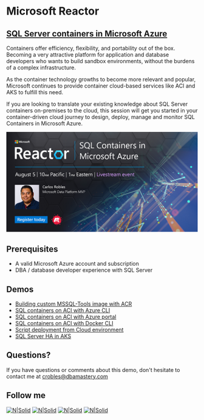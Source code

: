 # Microsoft Reactor
## [SQL Server containers in Microsoft Azure](https://www.meetup.com/Microsoft-Reactor-Redmond/events/271447622/)

Containers offer efficiency, flexibility, and portability out of the box. Becoming a very attractive platform for application and database developers who wants to build sandbox environments, without the burdens of a complex infrastructure.

As the container technology growths to become more relevant and popular, Microsoft continues to provide container cloud-based services like ACI and AKS to fulfill this need.

If you are looking to translate your existing knowledge about SQL Server containers on-premises to the cloud, this session will get you started in your container-driven cloud journey to design, deploy, manage and monitor SQL Containers in Microsoft Azure.

[![N|Solid](./Microsoft-CarlosRobles.png)](https://aka.ms/SQLContainersMSAzure)

## **Prerequisites**  
* A valid Microsoft Azure account and subscription
* DBA / database developer experience with SQL Server

## **Demos**  
* [Building custom MSSQL-Tools image with ACR](Demo_01)
* [SQL containers on ACI with Azure CLI](Demo_02/#part-1---azure-cli-experience)
* [SQL containers on ACI with Azure portal](Demo_02/#part-2---portal-experience)
* [SQL containers on ACI with Docker CLI](Demo_02/#part-3---docker-cli-experience)
* [Script deployment from Cloud environment](Demo_03)
* [SQL Server HA in AKS](Demo_04)

## Questions?
If you have questions or comments about this demo, don't hesitate to contact me at <crobles@dbamastery.com>

## Follow me
[![N|Solid](http://dbamastery.com/wp-content/uploads/2018/08/if_twitter_circle_color_107170.png)](https://twitter.com/dbamastery) [![N|Solid](http://dbamastery.com/wp-content/uploads/2018/08/if_github_circle_black_107161.png)](https://github.com/dbamaster) [![N|Solid](http://dbamastery.com/wp-content/uploads/2018/08/if_linkedin_circle_color_107178.png)](https://www.linkedin.com/in/croblesdba/) [![N|Solid](http://dbamastery.com/wp-content/uploads/2018/08/if_browser_1055104.png)](http://dbamastery.com/)
